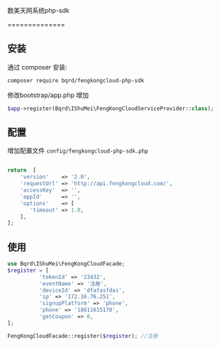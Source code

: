 数美天网系统php-sdk

==============

## 安装

通过  composer 安装:

```bash
composer require bqrd/fengkongcloud-php-sdk
```

修改bootstrap/app.php 增加

```php
$app->register(Bqrd\IShuMei\FengKongCloudServiceProvider::class);
```

## 配置

增加配置文件 `config/fengkongcloud-php-sdk.php`

```php

return  [
    'version'    => '2.0',
    'requestUrl' => 'http://api.fengkongcloud.com/',
    'accessKey'  => '',
    'appId'      => '',
    'options'    => [
       'timeout' => 1.0,
    ],
];

```

## 使用

```php
use Bqrd\IShuMei\FengKongCloudFacade;
$register = [
          'tokenId' => '23432',
          'eventName' => '注册',
          'deviceId' => 'dfafasfdas',
          'ip' => '172.16.76.251',
          'signupPlatform' => 'phone',
          'phone' => '18611615170',
          'getCoupon' => 0,
];

FengKongCloudFacade::register($register); //注册

```
